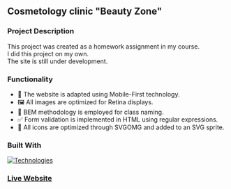 ## Cosmetology clinic "Beauty Zone"

<!-- ABOUT THE PROJECT -->
### Project Description

This project was created as a homework assignment in my course. <br>
I did this project on my own. <br>
The site is still under development.

<h3>Functionality</h3>

- 📱 The website is adapted using Mobile-First technology.
- 🖼️ All images are optimized for Retina displays.
- 🧩 BEM methodology is employed for class naming.
- ✅ Form validation is implemented in HTML using regular expressions.
- 🌟 All icons are optimized through SVGOMG and added to an SVG sprite.

<!-- Technologies -->
### Built With
[![Technologies](https://skillicons.dev/icons?i=html,css,sass,js)](https://skillicons.dev)
<br>

<!-- Images -->
### [Live Website](https://ytsipak.github.io/beauty_zone/)
